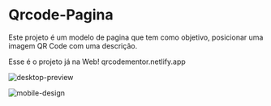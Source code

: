 # Qrcode-Pagina
 Este projeto é um modelo de pagina que tem como objetivo, posicionar uma imagem QR Code com uma descrição.

Esse é o projeto já na Web! qrcodementor.netlify.app

![desktop-preview](https://user-images.githubusercontent.com/69826121/167444671-58adae3f-2a92-49cb-b6e4-53ff40314f35.jpg)


![mobile-design](https://user-images.githubusercontent.com/69826121/167444687-d2b48468-80d3-49d4-b2e9-b94e5f7916bf.jpg)
